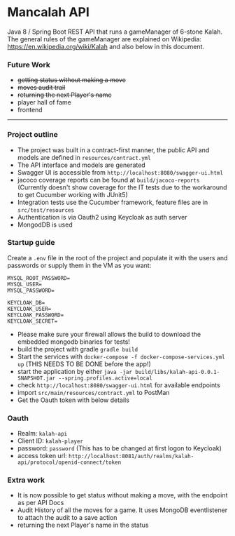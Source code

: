 # Mancalah API

Java 8 / Spring Boot REST API that runs a gameManager of 6-stone Kalah. The general rules of the gameManager are explained on Wikipedia: https://en.wikipedia.org/wiki/Kalah and also below in this document. 

### Future Work
- ~~getting status without making a move~~
- ~~moves audit trail~~
- ~~returning the next Player's name~~
- player hall of fame
- frontend

---

### Project outline

- The project was built in a contract-first manner, the public API 
and models are defined in `resources/contract.yml` 
- The API interface and models are generated
- Swagger UI is accessible from `http://localhost:8080/swagger-ui.html`
- jacoco coverage reports can be found at `build/jacoco-reports` (Currently doesn't show coverage for the IT tests due to the workaround to get Cucumber working with JUnit5)
- Integration tests use the Cucumber framework, feature files are in `src/test/resources`
- Authentication is via Oauth2 using Keycloak as auth server
- MongodDB is used


### Startup guide

Create a `.env` file in the root of the project and populate it with the users and passwords or supply them in the VM as you want:
```
MYSQL_ROOT_PASSWORD=
MYSQL_USER=
MYSQL_PASSWORD=

KEYCLOAK_DB=
KEYCLOAK_USER=
KEYCLOAK_PASSWORD=
KEYCLOAK_SECRET=
```

* Please make sure your firewall allows the build to download the embedded mongodb binaries for tests!
* build the project with gradle `gradle build`
* Start the services with `docker-compose -f docker-compose-services.yml up` (THIS NEEDS TO BE DONE before the app!)
* start the application by either `java -jar build/libs/kalah-api-0.0.1-SNAPSHOT.jar --spring.profiles.active=local`
* check `http://localhost:8080/swagger-ui.html` for available endpoints
* import `src/main/resources/contract.yml` to PostMan
* Get the Oauth token with below details

### Oauth
* Realm: `kalah-api`
* Client ID: `kalah-player`
* password: `password` (This has to be changed at first logon to Keycloak)
* access token url: `http://localhost:8081/auth/realms/kalah-api/protocol/openid-connect/token`

### Extra work
- It is now possible to get status without making a move, with the endpoint as per API Docs
- Audit History of all the moves for a game. It uses MongoDB eventlistener to attach the audit to a save action
- returning the next Player's name in the status